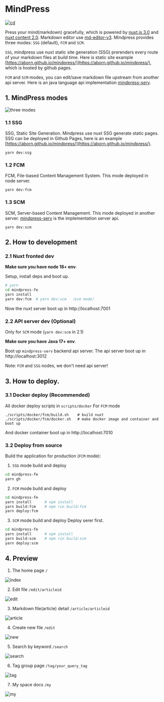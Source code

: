 # MindPress
[![cd](https://github.com/aborn/mindpress/actions/workflows/cd.yml/badge.svg)](https://github.com/aborn/mindpress/actions/workflows/cd.yml)

Press your mind(markdown) gracefully, which is powered by [nuxt.js 3.0](https://v3.nuxtjs.org) and [nuxt content 2.0](https://github.com/nuxt/content). Markdown editor use [md-editor-v3](https://github.com/imzbf/md-editor-v3). Mindpress provides three modes: `SSG` (default), `FCM` and `SCM`. 

`SSG`, mindpress use nuxt static site generation (SSG) prerenders every route of your markdown files at build time. Here is static site example [https://aborn.github.io/mindpress/](https://aborn.github.io/mindpress/), which is hosted by github pages.  

`FCM` and `SCM` modes, you can edit/save markdown file upstream from another api server. Here is an java language api implementation [mindpress-serv](https://github.com/aborn/mindpress/mindpress-serv). 

## 1. MindPress modes
![three modes](docs/img/modes.png)

### 1.1 SSG
SSG, Static Site Generation. Mindpress use nuxt SSG generate static pages. SSG can be deployed in Github Pages, here is an example [https://aborn.github.io/mindpress/](https://aborn.github.io/mindpress/).
```
yarn dev:ssg
```

### 1.2 FCM
FCM, File-based Content Management System. This mode deployed in node server.
```
yarn dev:fcm
```

### 1.3 SCM
SCM, Server-based Content Management. This mode deployed in another server. [mindpress-serv](https://github.com/aborn/mindpress/mindpress-serv) is the implementation server api.
```
yarn dev:scm
```

## 2. How to development

### 2.1 Nuxt fronted dev
**Make sure you have node 18+ env**.  

Setup, install deps and boot up.

```bash
# yarn
cd mindpress-fe
yarn install
yarn dev:fcm  # yarn dev:scm  （scm mode）
```
Now the nuxt server boot up in http://localhost:7001

### 2.2 API server dev (Optional)
Only for `SCM` mode (`yarn dev:scm` in 2.1)

**Make sure you have Java 17+ env**.  

Boot up `mindpress-serv` backend api server.
The api server boot up in http://localhost:3012

Note: `FCM` and `SSG` nodes, we don't need api server!

## 3. How to deploy.

### 3.1 Docker deploy (Recommended)
All docker deploy scripts in `scripts/docker`
For `FCM` mode
```
./scripts/docker/fcm/build.sh    # build nuxt
./scripts/docker/fcm/docker.sh   # make docker image and container and boot up
```
And docker container boot up in http://localhost:7010

### 3.2 Deploy from source

Build the application for production (`FCM` mode):

1. `SSG` mode build and deploy
```bash
cd mindpress-fe
yarn gh
```

2. `FCM` mode build and deploy
```bash
cd mindpress-fe
yarn install      # npm install
yarn build:fcm    # npm run build:fcm
yarn deploy:fcm
```

3. `SCM` mode build and deploy
Deploy serer first.
```bash
cd mindpress-fe
yarn install      # npm install
yarn build:scm    # npm run build:scm
yarn deploy:scm
```

## 4. Preview
1. The home page `/`  

![index](docs/img/index.png)

2. Edit file `/edit/articleid`  

![edit](docs/img/edit.png)

3. Markdown file(article) detail `/article/articleid`  

![article](docs/img/article.png)

4. Create new file `/edit`

![new](docs/img/new.png)

5. Search by keyword `/search`

![search](docs/img/search.png)

6. Tag group page `/tag/your_query_tag`

![tag](docs/img/tag.png)

7. My space docs `/my`  

![my](docs/img/my.png)


